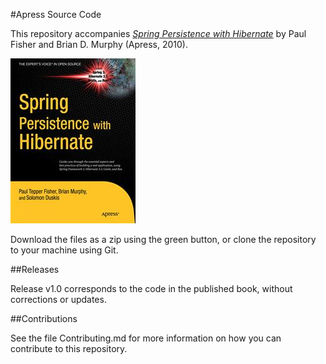 #Apress Source Code

This repository accompanies [*Spring Persistence with Hibernate*](http://www.apress.com/9781430226321) by Paul Fisher and Brian D. Murphy (Apress, 2010).

![Cover image](9781430226321.jpg)

Download the files as a zip using the green button, or clone the repository to your machine using Git.

##Releases

Release v1.0 corresponds to the code in the published book, without corrections or updates.

##Contributions

See the file Contributing.md for more information on how you can contribute to this repository.
